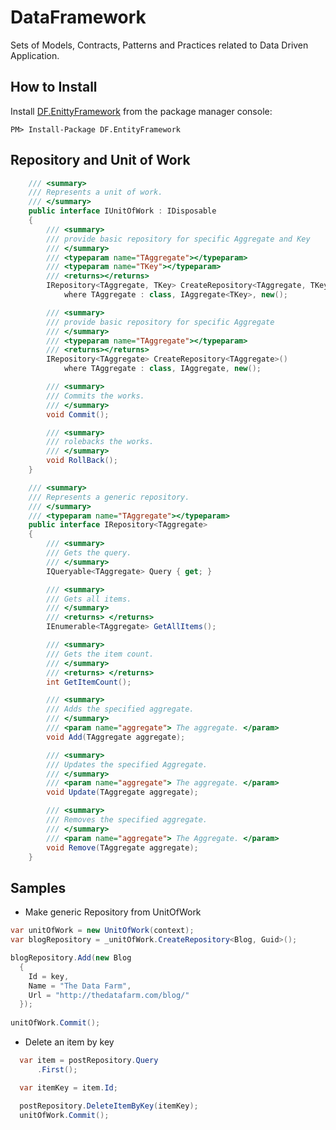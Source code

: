 DataFramework
=============
Sets of Models, Contracts, Patterns and Practices related to Data Driven Application.

How to Install 
---------------------------
Install [DF.EnittyFramework](https://www.nuget.org/packages/DF.EntityFramework/) from the package manager console:

    PM> Install-Package DF.EntityFramework

Repository and Unit of Work
---------------------------

```csharp
    /// <summary>
    /// Represents a unit of work.
    /// </summary>
    public interface IUnitOfWork : IDisposable
    {
        /// <summary>
        /// provide basic repository for specific Aggregate and Key
        /// </summary>
        /// <typeparam name="TAggregate"></typeparam>
        /// <typeparam name="TKey"></typeparam>
        /// <returns></returns>
        IRepository<TAggregate, TKey> CreateRepository<TAggregate, TKey>()
            where TAggregate : class, IAggregate<TKey>, new();

        /// <summary>
        /// provide basic repository for specific Aggregate
        /// </summary>
        /// <typeparam name="TAggregate"></typeparam>
        /// <returns></returns>
        IRepository<TAggregate> CreateRepository<TAggregate>()
            where TAggregate : class, IAggregate, new();

        /// <summary>
        /// Commits the works.
        /// </summary>
        void Commit();

        /// <summary>
        /// rolebacks the works.
        /// </summary>
        void RollBack();
    }
```
```csharp
    /// <summary>
    /// Represents a generic repository.
    /// </summary>
    /// <typeparam name="TAggregate"></typeparam>
    public interface IRepository<TAggregate>
    {
        /// <summary>
        /// Gets the query.
        /// </summary>
        IQueryable<TAggregate> Query { get; }

        /// <summary>
        /// Gets all items.
        /// </summary>
        /// <returns> </returns>
        IEnumerable<TAggregate> GetAllItems();

        /// <summary>
        /// Gets the item count.
        /// </summary>
        /// <returns> </returns>
        int GetItemCount();

        /// <summary>
        /// Adds the specified aggregate.
        /// </summary>
        /// <param name="aggregate"> The aggregate. </param>
        void Add(TAggregate aggregate);

        /// <summary>
        /// Updates the specified Aggregate.
        /// </summary>
        /// <param name="aggregate"> The aggregate. </param>
        void Update(TAggregate aggregate);

        /// <summary>
        /// Removes the specified aggregate.
        /// </summary>
        /// <param name="aggregate"> The Aggregate. </param>
        void Remove(TAggregate aggregate);
    }
```

Samples
------------------
* Make generic Repository from UnitOfWork
```csharp
var unitOfWork = new UnitOfWork(context);
var blogRepository = _unitOfWork.CreateRepository<Blog, Guid>();

blogRepository.Add(new Blog
  { 
    Id = key,
    Name = "The Data Farm",
    Url = "http://thedatafarm.com/blog/"
  });
  
unitOfWork.Commit();
```
* Delete an item by key
```csharp
  var item = postRepository.Query
      .First();

  var itemKey = item.Id;

  postRepository.DeleteItemByKey(itemKey);
  unitOfWork.Commit();
```
